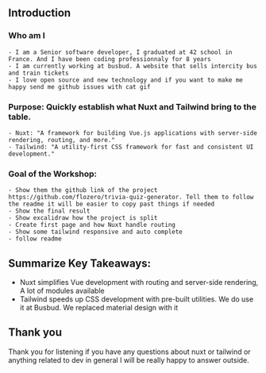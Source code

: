 ## Introduction

### Who am I

    - I am a Senior software developer, I graduated at 42 school in France. And I have been coding professionnaly for 8 years
    - I am currently working at busbud. A website that sells intercity bus and train tickets 
    - I love open source and new technology and if you want to make me happy send me github issues with cat gif

### Purpose: Quickly establish what Nuxt and Tailwind bring to the table.
    
    - Nuxt: "A framework for building Vue.js applications with server-side rendering, routing, and more."
    - Tailwind: "A utility-first CSS framework for fast and consistent UI development."

### Goal of the Workshop:

    - Show them the github link of the project https://github.com/flozero/trivia-quiz-generator. Tell them to follow the readme it will be easier to copy past things if needed
    - Show the final result
    - Show excalidraw how the project is split
    - Create first page and how Nuxt handle routing
    - Show some tailwind responsive and auto complete
    - follow readme

## Summarize Key Takeaways:

- Nuxt simplifies Vue development with routing and server-side rendering, A lot of modules available
- Tailwind speeds up CSS development with pre-built utilities. We do use it at Busbud. We replaced material design with it

## Thank you

Thank you for listening if you have any questions about nuxt or tailwind or anything related to dev in general I will be really happy to answer outside.